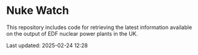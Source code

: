 # Nuke Watch

This repository includes code for retrieving the latest information available on the output of EDF nuclear power plants in the UK.

Last updated: 2025-02-24 12:28
